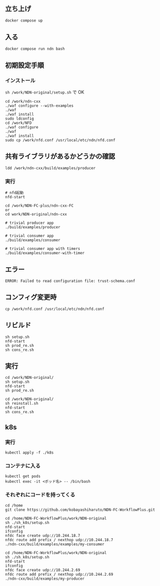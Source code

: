 ## 立ち上げ

```bash
docker compose up
```

## 入る

```bash
docker compose run ndn bash
```

## 初期設定手順

### インストール

`sh /work/NDN-original/setup.sh` で OK

```
cd /work/ndn-cxx
./waf configure --with-examples
./waf
./waf install
sudo ldconfig
cd /work/NFD
./waf configure
./waf
./waf install
sudo cp /work/nfd.conf /usr/local/etc/ndn/nfd.conf
```

## 共有ライブラリがあるかどうかの確認

```
ldd /work/ndn-cxx/build/examples/producer
```

### 実行

```
# nfd起動
nfd-start

cd /work/NDN-FC-plus/ndn-cxx-FC
or
cd work/NDN-original/ndn-cxx

# trivial producer app
./build/examples/producer

# trivial consumer app
./build/examples/consumer

# trivial consumer app with timers
./build/examples/consumer-with-timer
```

## エラー

```
ERROR: Failed to read configuration file: trust-schema.conf
```

## コンフィグ変更時

```
cp /work/nfd.conf /usr/local/etc/ndn/nfd.conf
```

## リビルド

```
sh setup.sh
nfd-start
sh prod_re.sh 
sh cons_re.sh
```

## 実行

```provider
cd /work/NDN-original/
sh setup.sh
nfd-start
sh prod_re.sh
```

```consumer
cd /work/NDN-original/
sh reinstall.sh
nfd-start
sh cons_re.sh
```

## k8s

### 実行
```
kubectl apply -f ./k8s
```

### コンテナに入る
```
kubectl get pods
kubectl exec -it <ポッド名> -- /bin/bash
```

### それぞれにコードを持ってくる

```
cd /home
git clone https://github.com/kobayashiharuto/NDN-FC-WorkflowPlus.git
```

```consumer
cd /home/NDN-FC-WorkflowPlus/work/NDN-original
sh ./sh_k8s/setup.sh
nfd-start
ifconfig
nfdc face create udp://10.244.18.7
nfdc route add prefix / nexthop udp://10.244.18.7
./ndn-cxx/build/examples/examples/my-consumer
```

```producer
cd /home/NDN-FC-WorkflowPlus/work/NDN-original
sh ./sh_k8s/setup.sh
nfd-start
ifconfig
nfdc face create udp://10.244.2.69
nfdc route add prefix / nexthop udp://10.244.2.69
./ndn-cxx/build/examples/my-producer
```